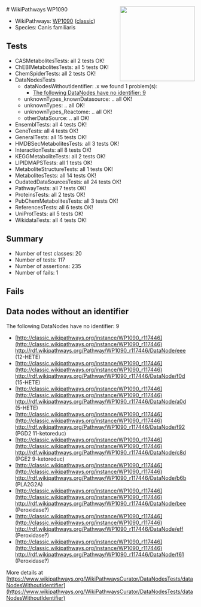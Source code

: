 <img style="float: right; width: 200px" src="https://upload.wikimedia.org/wikipedia/commons/thumb/8/83/Wplogo_with_text_500.png/640px-Wplogo_with_text_500.png" />
# WikiPathways WP1090

* WikiPathways: [WP1090](https://wikipathways.org/pathways/WP1090) ([classic](https://classic.wikipathways.org/instance/WP1090))
* Species: Canis familiaris
## Tests
* CASMetabolitesTests: all 2 tests OK!
* ChEBIMetabolitesTests: all 5 tests OK!
* ChemSpiderTests: all 2 tests OK!
* DataNodesTests
    * dataNodesWithoutIdentifier: .x we found 1 problem(s):
        * [The following DataNodes have no identifier: 9](#d2d32fa8)
    * unknownTypes_knownDatasource: .. all OK!
    * unknownTypes: .. all OK!
    * unknownTypes_Reactome: .. all OK!
    * otherDataSource: .. all OK!
* EnsemblTests: all 4 tests OK!
* GeneTests: all 4 tests OK!
* GeneralTests: all 15 tests OK!
* HMDBSecMetabolitesTests: all 3 tests OK!
* InteractionTests: all 8 tests OK!
* KEGGMetaboliteTests: all 2 tests OK!
* LIPIDMAPSTests: all 1 tests OK!
* MetaboliteStructureTests: all 1 tests OK!
* MetabolitesTests: all 14 tests OK!
* OudatedDataSourcesTests: all 24 tests OK!
* PathwayTests: all 7 tests OK!
* ProteinsTests: all 2 tests OK!
* PubChemMetabolitesTests: all 3 tests OK!
* ReferencesTests: all 6 tests OK!
* UniProtTests: all 5 tests OK!
* WikidataTests: all 4 tests OK!


## Summary

* Number of test classes: 20
* Number of tests: 117
* Number of assertions: 235
* Number of fails: 1

## Fails

<a name="d2d32fa8" />

## Data nodes without an identifier

The following DataNodes have no identifier: 9

* [http://classic.wikipathways.org/instance/WP1090_r117446](http://classic.wikipathways.org/instance/WP1090_r117446) http://rdf.wikipathways.org/Pathway/WP1090_r117446/DataNode/eee (12-HETE)
* [http://classic.wikipathways.org/instance/WP1090_r117446](http://classic.wikipathways.org/instance/WP1090_r117446) http://rdf.wikipathways.org/Pathway/WP1090_r117446/DataNode/f0d (15-HETE)
* [http://classic.wikipathways.org/instance/WP1090_r117446](http://classic.wikipathways.org/instance/WP1090_r117446) http://rdf.wikipathways.org/Pathway/WP1090_r117446/DataNode/a0d (5-HETE)
* [http://classic.wikipathways.org/instance/WP1090_r117446](http://classic.wikipathways.org/instance/WP1090_r117446) http://rdf.wikipathways.org/Pathway/WP1090_r117446/DataNode/f92 (PGD2 11-ketoreduc)
* [http://classic.wikipathways.org/instance/WP1090_r117446](http://classic.wikipathways.org/instance/WP1090_r117446) http://rdf.wikipathways.org/Pathway/WP1090_r117446/DataNode/c8d (PGE2 9-ketoreduc)
* [http://classic.wikipathways.org/instance/WP1090_r117446](http://classic.wikipathways.org/instance/WP1090_r117446) http://rdf.wikipathways.org/Pathway/WP1090_r117446/DataNode/b6b (PLA2G2A)
* [http://classic.wikipathways.org/instance/WP1090_r117446](http://classic.wikipathways.org/instance/WP1090_r117446) http://rdf.wikipathways.org/Pathway/WP1090_r117446/DataNode/bee (Peroxidase?)
* [http://classic.wikipathways.org/instance/WP1090_r117446](http://classic.wikipathways.org/instance/WP1090_r117446) http://rdf.wikipathways.org/Pathway/WP1090_r117446/DataNode/eff (Peroxidase?)
* [http://classic.wikipathways.org/instance/WP1090_r117446](http://classic.wikipathways.org/instance/WP1090_r117446) http://rdf.wikipathways.org/Pathway/WP1090_r117446/DataNode/f61 (Peroxidase?)


More details at [https://www.wikipathways.org/WikiPathwaysCurator/DataNodesTests/dataNodesWithoutIdentifier](https://www.wikipathways.org/WikiPathwaysCurator/DataNodesTests/dataNodesWithoutIdentifier)

